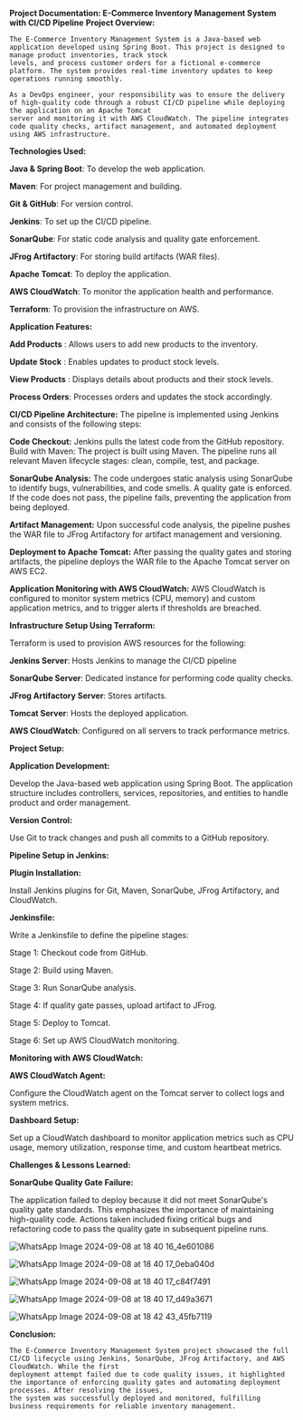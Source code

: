 **Project Documentation: E-Commerce Inventory Management System with CI/CD Pipeline**
**Project Overview:**

    The E-Commerce Inventory Management System is a Java-based web application developed using Spring Boot. This project is designed to manage product inventories, track stock 
    levels, and process customer orders for a fictional e-commerce platform. The system provides real-time inventory updates to keep operations running smoothly.

    As a DevOps engineer, your responsibility was to ensure the delivery of high-quality code through a robust CI/CD pipeline while deploying the application on an Apache Tomcat 
    server and monitoring it with AWS CloudWatch. The pipeline integrates code quality checks, artifact management, and automated deployment using AWS infrastructure.

**Technologies Used:**

  **Java & Spring Boot**: To develop the web application.
  
  **Maven**: For project management and building.
  
  **Git & GitHub**: For version control.
  
  **Jenkins**: To set up the CI/CD pipeline.
  
  **SonarQube**: For static code analysis and quality gate enforcement.
  
  **JFrog Artifactory**: For storing build artifacts (WAR files).
  
  **Apache Tomcat**: To deploy the application.
  
  **AWS CloudWatch**: To monitor the application health and performance.
  
  **Terraform**: To provision the infrastructure on AWS.

**Application Features:**

   **Add Products**  : Allows users to add new products to the inventory.
   
   **Update Stock**  : Enables updates to product stock levels.
   
   **View Products** : Displays details about products and their stock levels.
   
   **Process Orders**: Processes orders and updates the stock accordingly.
   
**CI/CD Pipeline Architecture:**
The pipeline is implemented using Jenkins and consists of the following steps:

**Code Checkout:**
   Jenkins pulls the latest code from the GitHub repository.
Build with Maven:
  The project is built using Maven. The pipeline runs all relevant Maven lifecycle stages: 
  clean, compile, test, and package.

**SonarQube Analysis:**
  The code undergoes static analysis using SonarQube to identify bugs, vulnerabilities, 
  and code smells.
  A quality gate is enforced. If the code does not pass, the pipeline fails, preventing 
  the application from being deployed.

**Artifact Management:**
    Upon successful code analysis, the pipeline pushes the WAR file to JFrog Artifactory for 
    artifact management and versioning.

**Deployment to Apache Tomcat:**
   After passing the quality gates and storing artifacts, the pipeline deploys the WAR 
   file to the Apache Tomcat server on AWS EC2.

**Application Monitoring with AWS CloudWatch:**
    AWS CloudWatch is configured to monitor system metrics (CPU, memory) and custom 
    application metrics, and to trigger alerts if thresholds are breached.


**Infrastructure Setup Using Terraform:**

 Terraform is used to provision AWS resources for the following:

  **Jenkins Server**: Hosts Jenkins to manage the CI/CD pipeline
  
  **SonarQube Server**: Dedicated instance for performing code quality checks.
  
  **JFrog Artifactory Server**: Stores artifacts.
  
  **Tomcat Server**: Hosts the deployed application.
  
  **AWS CloudWatch**: Configured on all servers to track performance metrics.

**Project Setup:**

**Application Development:**

Develop the Java-based web application using Spring Boot. The application structure includes controllers, services, repositories, and entities to handle product and order management.

**Version Control:**

Use Git to track changes and push all commits to a GitHub repository.

**Pipeline Setup in Jenkins:**

**Plugin Installation:**

Install Jenkins plugins for Git, Maven, SonarQube, JFrog Artifactory, and CloudWatch.

**Jenkinsfile:**

Write a Jenkinsfile to define the pipeline stages:

Stage 1: Checkout code from GitHub.

Stage 2: Build using Maven.

Stage 3: Run SonarQube analysis.

Stage 4: If quality gate passes, upload artifact to JFrog.

Stage 5: Deploy to Tomcat.

Stage 6: Set up AWS CloudWatch monitoring.

**Monitoring with AWS CloudWatch:**

**AWS CloudWatch Agent:**

  Configure the CloudWatch agent on the Tomcat server to collect logs and system metrics.

**Dashboard Setup:**

Set up a CloudWatch dashboard to monitor application metrics such as CPU usage, memory utilization, response time, and custom heartbeat metrics.

**Challenges & Lessons Learned:**

**SonarQube Quality Gate Failure:**

The application failed to deploy because it did not meet SonarQube's quality gate standards. This emphasizes the importance of maintaining high-quality code.
Actions taken included fixing critical bugs and refactoring code to pass the quality gate in subsequent pipeline runs.

![WhatsApp Image 2024-09-08 at 18 40 16_4e601086](https://github.com/user-attachments/assets/4c1c405b-09a4-4e4c-9c16-c60f8166dae7)


![WhatsApp Image 2024-09-08 at 18 40 17_0eba040d](https://github.com/user-attachments/assets/f0988b2b-ebf8-4c81-861a-ce0ee1ab1431)


![WhatsApp Image 2024-09-08 at 18 40 17_c84f7491](https://github.com/user-attachments/assets/3de771e4-5296-47b5-af3d-f7b36f5c6386)


![WhatsApp Image 2024-09-08 at 18 40 17_d49a3671](https://github.com/user-attachments/assets/afe9cf3b-74b2-450e-94e7-5597af59b860)


![WhatsApp Image 2024-09-08 at 18 42 43_45fb7119](https://github.com/user-attachments/assets/ec461010-a928-4bd0-9315-8066accb1558)






**Conclusion:**

    The E-Commerce Inventory Management System project showcased the full CI/CD lifecycle using Jenkins, SonarQube, JFrog Artifactory, and AWS CloudWatch. While the first 
    deployment attempt failed due to code quality issues, it highlighted the importance of enforcing quality gates and automating deployment processes. After resolving the issues, 
    the system was successfully deployed and monitored, fulfilling business requirements for reliable inventory management.
